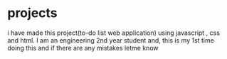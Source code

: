 # projects
i have made this project(to-do list web application) using javascript , css and html.
I am an engineering 2nd year student and, this is my 1st time doing this and if there are any mistakes letme know

